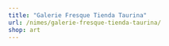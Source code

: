 ```yaml
---
title: "Galerie Fresque Tienda Taurina"
url: /nimes/galerie-fresque-tienda-taurina/
shop: art
---
```

